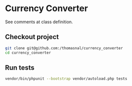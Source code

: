 # Currency Converter

See comments at class definition.

## Checkout project
```sh
git clone git@github.com:/thomasnal/currency_converter
cd currency_converter
```

## Run tests
```sh
vendor/bin/phpunit --bootstrap vendor/autoload.php tests
```
